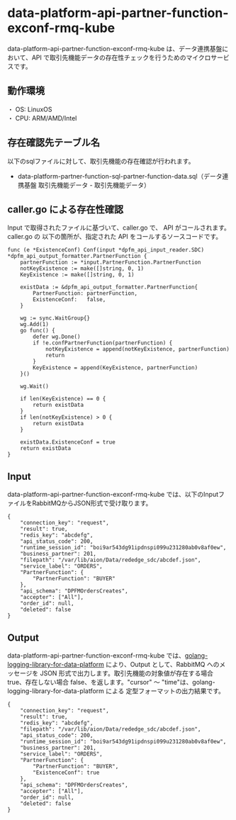 # data-platform-api-partner-function-exconf-rmq-kube
data-platform-api-partner-function-exconf-rmq-kube は、データ連携基盤において、API で取引先機能データの存在性チェックを行うためのマイクロサービスです。

## 動作環境
・ OS: LinuxOS  
・ CPU: ARM/AMD/Intel  

## 存在確認先テーブル名
以下のsqlファイルに対して、取引先機能の存在確認が行われます。

* data-platform-partner-function-sql-partner-function-data.sql（データ連携基盤 取引先機能データ - 取引先機能データ）

## caller.go による存在性確認
Input で取得されたファイルに基づいて、caller.go で、 API がコールされます。
caller.go の 以下の箇所が、指定された API をコールするソースコードです。

```
func (e *ExistenceConf) Conf(input *dpfm_api_input_reader.SDC) *dpfm_api_output_formatter.PartnerFunction {
	partnerFunction := *input.PartnerFunction.PartnerFunction
	notKeyExistence := make([]string, 0, 1)
	KeyExistence := make([]string, 0, 1)

	existData := &dpfm_api_output_formatter.PartnerFunction{
		PartnerFunction: partnerFunction,
		ExistenceConf:   false,
	}

	wg := sync.WaitGroup{}
	wg.Add(1)
	go func() {
		defer wg.Done()
		if !e.confPartnerFunction(partnerFunction) {
			notKeyExistence = append(notKeyExistence, partnerFunction)
			return
		}
		KeyExistence = append(KeyExistence, partnerFunction)
	}()

	wg.Wait()

	if len(KeyExistence) == 0 {
		return existData
	}
	if len(notKeyExistence) > 0 {
		return existData
	}

	existData.ExistenceConf = true
	return existData
}
```

## Input
data-platform-api-partner-function-exconf-rmq-kube では、以下のInputファイルをRabbitMQからJSON形式で受け取ります。  

```
{
	"connection_key": "request",
	"result": true,
	"redis_key": "abcdefg",
	"api_status_code": 200,
	"runtime_session_id": "boi9ar543dg91ipdnspi099u231280ab0v8af0ew",
	"business_partner": 201,
	"filepath": "/var/lib/aion/Data/rededge_sdc/abcdef.json",
	"service_label": "ORDERS",
	"PartnerFunction": {
		"PartnerFunction": "BUYER"
	},
	"api_schema": "DPFMOrdersCreates",
	"accepter": ["All"],
	"order_id": null,
	"deleted": false
}
```

## Output
data-platform-api-partner-function-exconf-rmq-kube では、[golang-logging-library-for-data-platform](https://github.com/latonaio/golang-logging-library-for-data-platform) により、Output として、RabbitMQ へのメッセージを JSON 形式で出力します。取引先機能の対象値が存在する場合 true、存在しない場合 false、を返します。"cursor" ～ "time"は、golang-logging-library-for-data-platform による 定型フォーマットの出力結果です。

```
{
	"connection_key": "request",
	"result": true,
	"redis_key": "abcdefg",
	"filepath": "/var/lib/aion/Data/rededge_sdc/abcdef.json",
	"api_status_code": 200,
	"runtime_session_id": "boi9ar543dg91ipdnspi099u231280ab0v8af0ew",
	"business_partner": 201,
	"service_label": "ORDERS",
	"PartnerFunction": {
		"PartnerFunction": "BUYER",
		"ExistenceConf": true
	},
	"api_schema": "DPFMOrdersCreates",
	"accepter": ["All"],
	"order_id": null,
	"deleted": false
}
```
